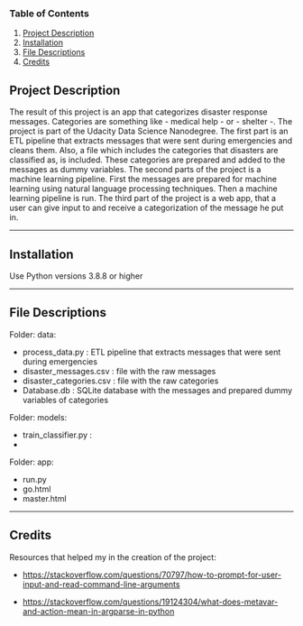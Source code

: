### Table of Contents

1. [Project Description](#description)
2. [Installation](#installation)
3. [File Descriptions](#files)
4. [Credits](#credits)


## Project Description <a name="description"></a>

The result of this project is an app that categorizes disaster response messages. Categories are something like - medical help - or - shelter -. The project is part of the Udacity Data Science Nanodegree.
The first part is an ETL pipeline that extracts messages that were sent during emergencies and cleans them. Also, a file which includes the categories that disasters are classified as, is included. These categories are prepared and added to the messages as dummy variables.
The second parts of the project is a machine learning pipeline. First the messages are prepared for machine learning using natural language processing techniques. Then a machine learning pipeline is run.
The third part of the project is a web app, that a user can give input to and receive a categorization of the message he put in.

-------------

## Installation <a name="installation"></a>

Use Python versions 3.8.8 or higher



-------------
## File Descriptions <a name="files"></a>

Folder: data:

- process_data.py : ETL pipeline that extracts messages that were sent during emergencies
- disaster_messages.csv : file with the raw messages
- disaster_categories.csv : file with the raw categories
- Database.db : SQLite database with the messages and prepared dummy variables of categories

Folder: models:

- train_classifier.py :
- 

Folder: app:

- run.py
- go.html
- master.html

-------------

## Credits <a name="credits"></a>

Resources that helped my in the creation of the project:

- https://stackoverflow.com/questions/70797/how-to-prompt-for-user-input-and-read-command-line-arguments

- https://stackoverflow.com/questions/19124304/what-does-metavar-and-action-mean-in-argparse-in-python

